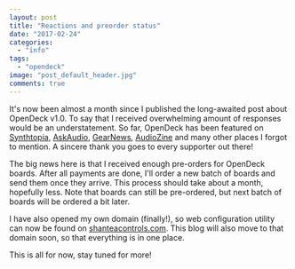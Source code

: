```yaml
---
layout: post
title: "Reactions and preorder status"
date: "2017-02-24"
categories: 
  - "info"
tags: 
  - "opendeck"
image: "post_default_header.jpg"
comments: true
---
```


It's now been almost a month since I published the long-awaited post about OpenDeck v1.0. To say that I received overwhelming amount of responses would be an understatement. So far, OpenDeck has been featured on [Synthtopia](http://www.synthtopia.com/content/2017/02/01/opendeck-is-an-open-platform-for-making-custom-midi-controllers/), [AskAudio](https://ask.audio/articles/opendeck-makes-it-easy-to-make-your-own-midi-controller-for-any-os), [GearNews](https://www.gearnews.de/shantea-controls-opendeck-midi-controller-diy-fuer-alle-plattformen/), [AudioZine](http://fr.audiofanzine.com/controleur-midi-divers/shantea-controls/opendeck/news/a.play,n.35924.html) and many other places I forgot to mention. A sincere thank you goes to every supporter out there!

The big news here is that I received enough pre-orders for OpenDeck boards. After all payments are done, I'll order a new batch of boards and send them once they arrive. This process should take about a month, hopefully less. Note that boards can still be pre-ordered, but next batch of boards will be ordered a bit later.

I have also opened my own domain (finally!), so web configuration utility can now be found on [shanteacontrols.com](https://shanteacontrols.com). This blog will also move to that domain soon, so that everything is in one place.

This is all for now, stay tuned for more!
